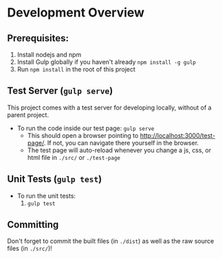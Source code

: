 # Development Overview

## Prerequisites:
1. Install nodejs and npm
2. Install Gulp globally if you haven't already
    `npm install -g gulp`
3. Run `npm install` in the root of this project

## Test Server (`gulp serve`)

This project comes with a test server for developing locally, without of a parent project.

* To run the code inside our test page: `gulp serve`
    * This should open a browser pointing to
    	[http://localhost:3000/test-page/](http://localhost:3000/test-page/). If not, you can
    	navigate there yourself in the browser.
    * The test page will auto-reload whenever you change a js, css, or html file in `./src/` or
    	`./test-page`

## Unit Tests (`gulp test`)

* To run the unit tests:
    1. `gulp test`

## Committing

Don't forget to commit the built files (in `./dist`) as well as the raw source files (in `./src/`)!


